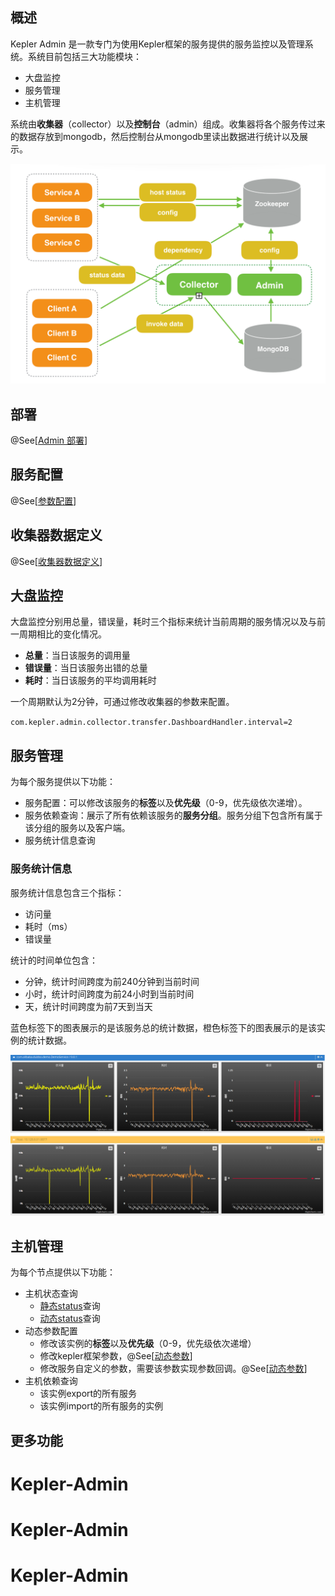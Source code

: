 ## 概述 ##
Kepler Admin 是一款专门为使用Kepler框架的服务提供的服务监控以及管理系统。系统目前包括三大功能模块：

- 大盘监控
- 服务管理
- 主机管理

系统由**收集器**（collector）以及**控制台**（admin）组成。收集器将各个服务传过来的数据存放到mongodb，然后控制台从mongodb里读出数据进行统计以及展示。

<img src="https://raw.githubusercontent.com/Kepler-Framework/Kepler-Images/master/admin_arch.png"/>

## 部署 ##

@See[<a href="https://github.com/Kepler-Framework/Kepler-Admin/wiki/%E9%83%A8%E7%BD%B2">Admin 部署</a>]

## 服务配置 ##

@See[<a href="https://github.com/Kepler-Framework/Kepler-All/wiki/%E5%8F%82%E6%95%B0%E9%85%8D%E7%BD%AE-%E6%9C%8D%E5%8A%A1%E7%9B%91%E6%8E%A7">参数配置</a>]

## 收集器数据定义 ##
@See[<a href="https://github.com/Kepler-Framework/Kepler-Admin/wiki/%E6%94%B6%E9%9B%86%E5%99%A8%E6%95%B0%E6%8D%AE%E5%AE%9A%E4%B9%89">收集器数据定义</a>]
## 大盘监控 ##

大盘监控分别用总量，错误量，耗时三个指标来统计当前周期的服务情况以及与前一周期相比的变化情况。

- **总量**：当日该服务的调用量
- **错误量**：当日该服务出错的总量
- **耗时**：当日该服务的平均调用耗时

一个周期默认为2分钟，可通过修改收集器的参数来配置。

`com.kepler.admin.collector.transfer.DashboardHandler.interval=2`

## 服务管理 ##

为每个服务提供以下功能：

- 服务配置：可以修改该服务的**标签**以及**优先级**（0-9，优先级依次递增）。
- 服务依赖查询：展示了所有依赖该服务的**服务分组**。服务分组下包含所有属于该分组的服务以及客户端。
- 服务统计信息查询

### 服务统计信息 ###

服务统计信息包含三个指标：

- 访问量
- 耗时（ms）
- 错误量

统计的时间单位包含：

- 分钟，统计时间跨度为前240分钟到当前时间
- 小时，统计时间跨度为前24小时到当前时间
- 天，统计时间跨度为前7天到当天

蓝色标签下的图表展示的是该服务总的统计数据，橙色标签下的图表展示的是该实例的统计数据。

<img src="https://raw.githubusercontent.com/Kepler-Framework/Kepler-Images/master/service_chat.png">

## 主机管理 ##

为每个节点提供以下功能：

- 主机状态查询
	- <a href="https://github.com/Kepler-Framework/Kepler-Admin/wiki/%E6%94%B6%E9%9B%86%E5%99%A8%E6%95%B0%E6%8D%AE%E5%AE%9A%E4%B9%89#status_static">静态status</a>查询
	- <a href="https://github.com/Kepler-Framework/Kepler-Admin/wiki/%E6%94%B6%E9%9B%86%E5%99%A8%E6%95%B0%E6%8D%AE%E5%AE%9A%E4%B9%89#status_dynamic">动态status</a>查询
- 动态参数配置
	- 修改该实例的**标签**以及**优先级**（0-9，优先级依次递增）
	- 修改kepler框架参数，@See[<a href="https://github.com/Kepler-Framework/Kepler-All/wiki/%E5%8F%82%E6%95%B0%E9%85%8D%E7%BD%AE-%E5%8A%A8%E6%80%81%E5%8F%82%E6%95%B0">动态参数</a>]
	- 修改服务自定义的参数，需要该参数实现参数回调。@See[<a href="https://github.com/Kepler-Framework/Kepler-All/wiki/%E5%8F%82%E6%95%B0%E9%85%8D%E7%BD%AE-%E5%8A%A8%E6%80%81%E5%8F%82%E6%95%B0">动态参数</a>]
- 主机依赖查询
	- 该实例export的所有服务
	- 该实例import的所有服务的实例

## 更多功能 ##
# Kepler-Admin
# Kepler-Admin
# Kepler-Admin
